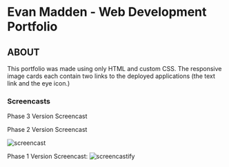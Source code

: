 # Evan Madden - Web Development Portfolio

## ABOUT

This portfolio was made using only HTML and custom CSS. The responsive image cards each contain two links to the deployed applications (the text link and the eye icon.)

### Screencasts

Phase 3 Version Screencast

Phase 2 Version Screencast

![screencast](EBMport1.gif)


Phase 1 Version Screencast:
![screencastify](EBM.gif)


